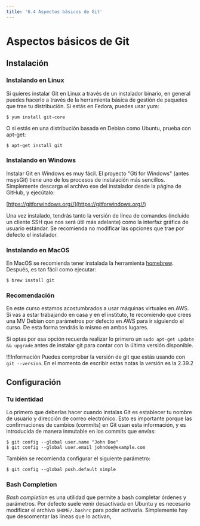 ```yaml
---
title: '6.4 Aspectos básicos de Git'
---
```


# Aspectos básicos de Git

## Instalación

### Instalando en Linux

Si quieres instalar Git en Linux a través de un instalador binario, en general puedes hacerlo a través de la herramienta básica de gestión de paquetes que trae tu distribución. Si estás en Fedora, puedes usar yum:

    $ yum install git-core

O si estás en una distribución basada en Debian como Ubuntu, prueba con apt-get:

    $ apt-get install git

### Instalando en Windows

Instalar Git en Windows es muy fácil. El proyecto "Gti for Windows" (antes msysGit) tiene uno de los procesos de instalación más sencillos. Simplemente descarga el archivo exe del instalador desde la página de GitHub, y ejecútalo:

[https://gitforwindows.org//](https://gitforwindows.org//)

Una vez instalado, tendrás tanto la versión de línea de comandos (incluido un cliente SSH que nos será útil más adelante) como la interfaz gráfica de usuario estándar. Se recomienda no modificar las opciones que trae por defecto el instalador.

### Instalando en MacOS

En MacOS se recomienda tener instalada la herramienta [homebrew](https://brew.sh/). Después, es tan fácil como ejecutar:

    $ brew install git

### Recomendación

En este curso estamos acostumbrados a usar máquinas virtuales en AWS. Si vas a estar trabajando en casa y en el instituto, te recomiendo que crees una MV Debian con parámetros por defecto en AWS para ir siguiendo el curso. De esta forma tendrás lo mismo en ambos lugares.

Si optas por esa opción recuerda realizar lo primero un `sudo apt-get update && upgrade` antes de instalar git para contar con la última versión disponible.

!!!Información
    Puedes comprobar la versión de git que estás usando con `git --version`. En el momento de escribir estas notas la versión es la 2.39.2

## Configuración

### Tu identidad

Lo primero que deberías hacer cuando instalas Git es establecer tu nombre de usuario y dirección de correo electrónico. Esto es importante porque las confirmaciones de cambios (commits) en Git usan esta información, y es introducida de manera inmutable en los commits que envías:

    $ git config --global user.name "John Doe"
    $ git config --global user.email johndoe@example.com

También se recomienda configurar el siguiente parámetro:

    $ git config --global push.default simple

### Bash Completion

_Bash completion_ es una utilidad que permite a bash completar órdenes y parámetros. Por defecto suele venir desactivada en Ubuntu y es necesario modificar el archivo `$HOME/.bashrc` para poder activarla. Simplemente hay que descomentar las líneas que lo activan,
